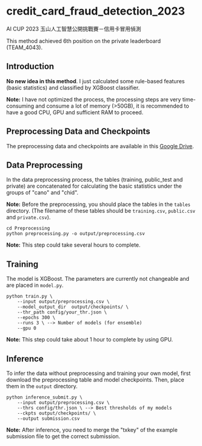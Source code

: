 # credit_card_fraud_detection_2023
AI CUP 2023 玉山人工智慧公開挑戰賽－信用卡冒用偵測

This method achieved 6th position on the private leaderboard (TEAM_4043).

## Introduction
**No new idea in this method**. I just calculated some rule-based features (basic statistics) and classified by XGBoost classifier.

**Note:** I have not optimized the process, the processing steps are very time-consuming and consume a lot of memory (>50GB), it is recommended to have a good CPU, GPU and sufficient RAM to proceed.

## Preprocessing Data and Checkpoints
The preprocessing data and checkpoints are available in this [Google Drive](https://drive.google.com/drive/folders/1DlS1KMmyNBieRmKBHtb5FlXjPhyk75uE?usp=sharing).

## Data Preprocessing
In the data preprocessing process, the tables (training, public_test and private) are concatenated for calculating the basic statistics under the groups of "cano" and "chid".

**Note:** Before the preprocessing, you should place the tables in the `tables` directory. (The filename of these tables should be `training.csv`, `public.csv` and `private.csv`).
```bash=
cd Preprocessing
python preprocessing.py -o output/preprocessing.csv
```
**Note:** This step could take several hours to complete.

## Training
The model is XGBoost. The parameters are currently not changeable and are placed in `model.py`.
```
python train.py \
    --input output/preprocessing.csv \
    --model_output_dir  output/checkpoints/ \
    --thr_path config/your_thr.json \
    --epochs 300 \
    --runs 3 \ --> Number of models (for ensemble)
    --gpu 0
```
**Note:** This step could take about 1 hour to complete by using GPU.

## Inference
To infer the data without preprocessing and training your own model, first download the preprocessing table and model checkpoints. Then, place them in the `output` directory.

```bash=
python inference_submit.py \
    --input output/preprocessing.csv \
    --thrs config/thr.json \ --> Best thresholds of my models
    --ckpts output/checkpoints/ \
    --output submission.csv
```
**Note:** After inference, you need to merge the "txkey" of the example submission file to get the correct submission.